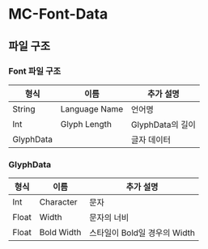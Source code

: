 # MC-Font-Data

## 파일 구조
### Font 파일 구조
형식 | 이름 | 추가 설명
---|---|---
String | Language Name | 언어명
Int | Glyph Length | GlyphData의 길이
GlyphData | | 글자 데이터

### GlyphData
형식 | 이름 | 추가 설명
---|---|---
Int | Character | 문자
Float | Width | 문자의 너비
Float | Bold Width | 스타일이 Bold일 경우의 Width
